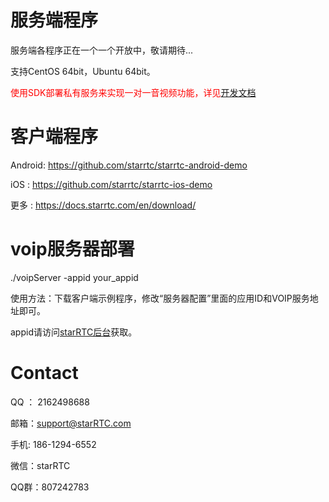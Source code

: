 # 服务端程序
服务端各程序正在一个一个开放中，敬请期待...

支持CentOS 64bit，Ubuntu 64bit。

<font color="red">使用SDK部署私有服务来实现一对一音视频功能，详见[开发文档](https://docs.starrtc.com/zh-cn/docs/android-1.html)</font>


客户端程序
==
Android: https://github.com/starrtc/starrtc-android-demo

iOS    : https://github.com/starrtc/starrtc-ios-demo

更多   : https://docs.starrtc.com/en/download/

voip服务器部署
==
./voipServer -appid your_appid

使用方法：下载客户端示例程序，修改“服务器配置”里面的应用ID和VOIP服务地址即可。

appid请访问[starRTC后台](https://www.starrtc.com/login.html)获取。



Contact
=====
QQ ： 2162498688

邮箱：<a href="mailto:support@starRTC.com">support@starRTC.com</a>

手机: 186-1294-6552

微信：starRTC

QQ群：807242783